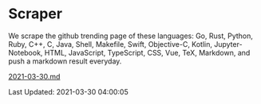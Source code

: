 # Scraper

We scrape the github trending page of these languages: Go, Rust, Python, Ruby, C++, C, Java, Shell, Makefile, Swift, Objective-C, Kotlin, Jupyter-Notebook, HTML, JavaScript, TypeScript, CSS, Vue, TeX, Markdown, and push a markdown result everyday.

[2021-03-30.md](https://github.com/yangwenmai/github-trending-backup/blob/master/2021-03-30.md)

Last Updated: 2021-03-30 04:00:05